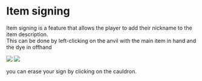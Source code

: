 # Item signing

Item signing is a feature that allows the player to add their nickname to the item description.\
This can be done by left-clicking on the anvil with the main item in hand and the dye in offhand

![](https://i.imgur.com/fcTl9IL.gif)
![](https://i.imgur.com/XrV2DXK.png)

you can erase your sign by clicking on the cauldron.
